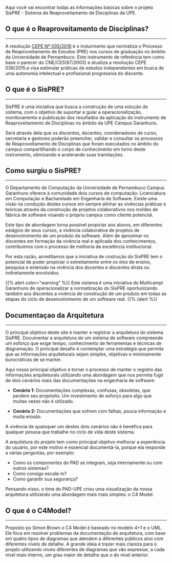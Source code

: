 Aqui você vai encontrar todas as informações básicas sobre o projeto SisPRE - Sistema de Reaproveitamento de Disciplinas da UPE.

## **O que é o Reaproveitamento de Disciplinas?**

---

A resolução [CEPE Nº 035/2016](../docs/assets/resolucao_035_2016.pdf) é o insturmento que normatiza o Processo de Reaproveitamento de Estudos (PRE) nos cursos de graduação no âmbito da Universidade de Pernambuco. Este instrumento de referência tem como base o parecer do CNE/CES(67/2003) e atualiza a resolução CEPE 038/2015.e visa estimular práticas de estudos independentes em busca de uma autonomia intelectual e profissional progressiva do discente.

## **O que é o SisPRE?**

---

SisPRE é uma iniciativa que busca a construção de uma solução de sistema, com o objetivo de suportar e guiar a operacionalização, monitoramento e publicação dos resultados da aplicação do instrumento de Reaproveitamento de Disciplinas no âmbito da UPE Campus Garanhuns.

Será através dela que os discentes, docentes, coordenadores de curso, secretaria e gestores poderão preencher, validar e consultar os processos de Reaproveitamento de Disciplinas que foram executados no âmbito do campus compartilhando o corpo de conhecimento em torno deste instrumento, otimizando e acelerando suas tramitações.

## **Como surgiu o SisPRE?**

---

O Departamento de Computação da Universidade de Pernambuco Campus Garanhuns oferece à comunidade dois cursos de computação: Licenciatura em Computação e Bacharelado em Engenharia de Software. Existe uma visão na condução destes cursos em sempre alinhar as vivências práticas e teóricas através da construção de projetos colaborativos nos moldes de fábrica de software visando o próprio campus como cliente potencial.

Este tipo de abordagem torna possível propiciar aos alunos, em diferentes estágios de seus cursos, a vivência colaborativa de projetos de desenvolvimento de um produto de software. Além de aproximar os discentes em formação da vivência real e aplicada dos conhecimentos, contribuímos com o processo de melhoria da excelência institucional.

Por esta razão, acreditamos que a iniciativa de costrução do SisPRE tem o potencial de poder propiciar o estreitamento entre os elos de ensino, pesquisa e extensão na vivência dos docentes e discentes dirata ou indiretamente envolvidos.

{{% alert color="warning" %}}
Este sistema é uma iniciativa do Multicampi Garanhuns de operacionalizar a normatização do SisPRE oportunizando também aos discentes a vivência de construção de um produto em todas as etapas do ciclo de desenvolvimento de um software real.
{{% /alert %}}

## **Documentaçao da Arquitetura**

---

O principal objetivo deste site é manter e registrar a arquitetura do sistema SisPRE. Documentar a arquitetura de um sistema de software compreende um esforço que exige tempo, conhecimento de ferramentas e técnicas de diagramação. O principal desafio é contemplar uma estratégia que permita que as informações arquiteturais sejam simples, objetivas e minimamente burocráticas de se manter.

Aqui nosso principal objetivo é tornar o processo de manter o registro das informações arquiteturais utilizando uma abordagem que nos permita fugir de dois cenários reais das documentações na engenharia de software:

- **Cenário 1:** Documentações complexas, confusas, obsoletas, que perdem seu propósito. Um investimento de esforço para algo que muitas vezes não é utilizado.

- **Cenário 2:** Documentações que sofrem com falhas, pouca informação e muita erosão.

A vivência de quaisquer um destes dois cenários não é benéfica para qualquer pessoa que trabalhe no ciclo de vida deste sistema.

A arquitetura do projeto tem como principal objetivo melhorar a experiência do usuário, por este motivo é essencial documentá-la, porque ela responde a várias perguntas, por exemplo:

- Como os componentes do PAD se integram, seja internamente ou com outros sistemas?
- Como consigo escalá-lo?
- Como garantir sua segurança?

Pensando nisso, o time do PAD-UPE criou uma visualização da nossa arquitetura utilizando uma abordagem mais mais simples: o C4 Model.

## **O que é o C4Model?**

---

Proposto po Simon Brown o C4 Model é baseado no modelo 4+1 e o UML. Ele foca em resolver problemas da documentação de arquitetura, com base em quatro tipos de diagramas que atendem a diferentes públicos alvo com diferentes níveis de detalhe.
A grande ideia é trazer mais clareza para o projeto utilizando níveis diferentes de diagramas que vão expressar, a cada nível mais interno, um grau maior de detalhe que o do nível anterior.
